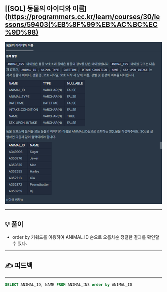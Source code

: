 ## [[SQL] 동물의 아이디와 이름](https://programmers.co.kr/learn/courses/30/lessons/59403(%EB%8F%99%EB%AC%BC%EC%9D%98)
![](imgs/1.PNG)
___

## 💡 풀이
- order by 키워드를 이용하여 ANIMAL_ID 순으로 오름차순 정렬한 결과를 확인할 수 있다.
___
## ✍ 피드백
___
```sql
SELECT ANIMAL_ID, NAME FROM ANIMAL_INS order by ANIMAL_ID
```
